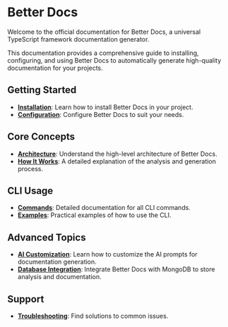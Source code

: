 # Better Docs

Welcome to the official documentation for Better Docs, a universal TypeScript framework documentation generator.

This documentation provides a comprehensive guide to installing, configuring, and using Better Docs to automatically generate high-quality documentation for your projects.

## Getting Started

-   [**Installation**](./getting-started/installation.md): Learn how to install Better Docs in your project.
-   [**Configuration**](./getting-started/configuration.md): Configure Better Docs to suit your needs.

## Core Concepts

-   [**Architecture**](./core-concepts/architecture.md): Understand the high-level architecture of Better Docs.
-   [**How It Works**](./core-concepts/how-it-works.md): A detailed explanation of the analysis and generation process.

## CLI Usage

-   [**Commands**](./cli-usage/commands.md): Detailed documentation for all CLI commands.
-   [**Examples**](./cli-usage/examples.md): Practical examples of how to use the CLI.

## Advanced Topics

-   [**AI Customization**](./advanced/ai-customization.md): Learn how to customize the AI prompts for documentation generation.
-   [**Database Integration**](./advanced/database-integration.md): Integrate Better Docs with MongoDB to store analysis and documentation.

## Support

-   [**Troubleshooting**](./troubleshooting.md): Find solutions to common issues.
